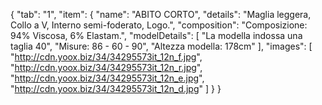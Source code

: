 {
	"tab": "1",
	"item": {
		"name": "ABITO CORTO",
		"details": "Maglia leggera, Collo a V, Interno semi-foderato, Logo.",
		"composition": "Composizione: 94% Viscosa, 6% Elastam.",
		"modelDetails": [
			"La modella indossa una taglia 40",
			"Misure: 86 - 60 - 90",
			"Altezza modella: 178cm"
		],
		"images": [
			"http://cdn.yoox.biz/34/34295573it_12n_f.jpg",
			"http://cdn.yoox.biz/34/34295573it_12n_r.jpg",
			"http://cdn.yoox.biz/34/34295573it_12n_e.jpg",
			"http://cdn.yoox.biz/34/34295573it_12n_d.jpg"
		]
	}
}

